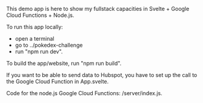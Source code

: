 This demo app is here to show my fullstack capacities in Svelte + Google Cloud Functions + Node.js.

To run this app locally:<br>
- open a terminal
- go to ../pokedex-challenge
- run "npm run dev".

To build the app/website, run "npm run build".

If you want to be able to send data to Hubspot, you have to set up the call to the Google Cloud Function in App.svelte.

Code for the node.js Google Cloud Functions: /server/index.js.
